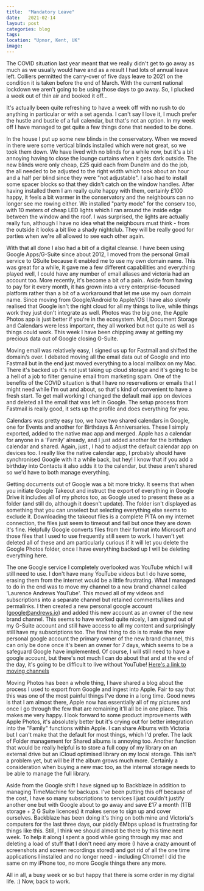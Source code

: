 ```yaml
---
title:  "Mandatory Leave"
date:   2021-02-14
layout: post
categories: blog
tags:
location: "Upnor, Kent, UK"
image:
---
```


The COVID situation last year meant that we really didn't get to go away as much as we usually would have and as a result I had lots of annual leave left. Colliers permitted the carry-over of five days leave to 2021 on the condition it is taken before the end of March. With the current national lockdown we aren't going to be using those days to go away. So, I plucked a week out of thin air and booked it off...

It's actually been quite refreshing to have a week off with no rush to do anything in particular or with a set agenda. I can't say I love it, I much prefer the hustle and bustle of a full calendar, but that's not an option. In my week off I have managed to get quite a few things done that needed to be done.

In the house I put up some new blinds in the conservatory. When we moved in there were some vertical blinds installed which were not great, so we took them down. We have lived with no blinds for a while now, but it's a bit annoying having to close the lounge curtains when it gets dark outside. The new blinds were only cheap, £25 quid each from Dunelm and do the job, the all needed to be adjusted to the right width which took about an hour and a half per blind since they were "not adjustable". I also had to install some spacer blocks so that they didn't catch on the window handles. After having installed them I am really quite happy with them, certainly £100 happy, it feels a bit warmer in the conservatory and the neighbours can no longer see me rowing either. We installed "party mode" for the conserv too, with 10 meters of cheap LED lights which I ran around the inside edge between the window and the roof. I was surprised, the lights are actually really fun, although I have no idea what the neighbours must think - from the outside it looks a bit like a shady nightclub. They will be really good for parties when we're all allowed to see each other again.

With that all done I also had a bit of a digital cleanse. I have been using Google Apps/G-Suite since about 2012, I moved from the personal Gmail service to GSuite because it enabled me to use my own domain name. This was great for a while, it gave me a few different capabilities and everything played well, I could have any number of email aliases and victoria had an account too. More recently, it's become a bit of a pain.. Aside from having to pay for it every month, it has grown into a very enterprise-focused platform rather than a bit of a workaround that let me use my own domain name. Since moving from Google/Android to Apple/iOS I have also slowly realised that Google isn't the right cloud for all my things to live, while things work they just don't integrate as well. Photos was the big one, the Apple Photos app is just better if you're in the ecosystem. Mail, Document Storage and Calendars were less important, they all worked but not quite as well as things could work. This week I have been chipping away at getting my precious data out of Google closing G-Suite.

Moving email was relatively easy, I signed us up for Fastmail and shifted the domain/s over. I debated moving all the email data out of Google and into Fastmail but in the end just moved everything to a local mailbox on my Mac. There it's backed up it's not just taking up cloud storage and it's going to be a hell of a job to filter genuine email from marketing spam. One of the benefits of the COVID situation is that I have no reservations or emails that I might need while I'm out and about, so that's kind of convenient to have a fresh start. To get mail working I changed the default mail app on devices and deleted all the email that was left in Google. The setup process from Fastmail is really good, it sets up the profile and does everything for you.

Calendars was pretty easy too, we have two shared calendars in Google, one for Events and another for Birthdays & Anniversaries. These I simply exported, added to the native mac app and merged. Apple has a calendar for anyone in a 'Family' already, and I just added another for the birthdays calendar and shared. Again, just , I had to adjust the default calendar app on devices too. I really like the native calendar app, I probably should have synchronised Google with it a while back, but hey! I know that if you add a birthday into Contacts it also adds it to the calendar, but these aren't shared so we'd have to both manage everything.

Getting documents out of Google was a bit more tricky. It seems that when you initiate Google Takeout and instruct the export of everything in Google Drive it includes all of my photos too, as Google used to present these as a folder (and still do, although it doesn't update). The folder isn't displayed as something that you can unselect but selecting everything else seems to exclude it. Downloading the takeout files is a complete PITA on my internet connection, the files just seem to timeout and fail but once they are down it's fine. Helpfully Google converts files from their format into Microsoft and those files that I used to use frequently still seem to work. I haven't yet deleted all of these and am particularly curious if it will let you delete the Google Photos folder, once I have everything backed up I will be deleting everything here.

The one Google service I completely overlooked was YouTube which I will still need to use. I don't have many YouTube videos but I do have some, erasing them from the internet would be a little frustrating. What I managed to do in the end was to move my channel to a new brand channel called 'Laurence Andrews YouTube'. This moved all of my videos and subscriptions into a separate channel but retained comments/likes and permalinks. I then created a new personal google account (google@andrews.io) and added this new account as an owner of the new brand channel. This seems to have worked quite nicely, I am signed out of my G-Suite account and still have access to all my content and surprisingly still have my subscriptions too. The final thing to do is to make the new personal google account the primary owner of the new brand channel, this can only be done once it's been an owner for 7 days, which seems to be a safeguard Google have implemented. Of course, I will still need to have a google account, but there's not much I can do about that and at the end of the day, it's going to be difficult to live without YouTube! [Here's a link to moving channels](https://support.google.com/youtube/answer/3056283?hl=en)

Moving Photos has been a whole thing, I have shared a blog about the process I used to export from Google and ingest into Apple. Fair to say that this was one of the most painful things I've done in a long time. Good news is that I am almost there, Apple now has essentially all of my pictures and once I go through the few that are remaining it'll all be in one place. This makes me very happy. I look forward to some product improvements with Apple Photos, it's absolutely better but it's crying out for better integration into the "Family" functions within Apple. I can share Albums with Victoria but I can't make that the default for most things, which I'd prefer. The lack of Folder management for Shared albums is annoying too. Another function that would be really helpful is to store a full copy of my library on an external drive but an iCloud optimised library on my local storage. This isn't a problem yet, but will be if the album grows much more. Certainly a consideration when buying a new mac too, as the internal storage needs to be able to manage the full library.

Aside from the Google shift I have signed up to Backblaze in addition to managing TimeMachine for backups. I've been putting this off because of the cost, I have so many subscriptions to services I just couldn't justify another one but with Google about to go away and save £17 a month (1TB storage + 2 G Suite licences) it makes sense to sign up and cover ourselves. Backblaze has been doing it's thing on both mine and Victoria's computers for the last three days, our piddly 6Mbps upload is frustrating for things like this. Still, I think we should almost be there by this time next week. To help it along I spent a good while going through my mac and deleting a load of stuff that I don't need any more (I have a crazy amount of screenshots and screen recordings stored) and got rid of all the one time applications I installed and no longer need - including Chrome! I did the same on my iPhone too, no more Google things there any more.

All in all, a busy week or so but happy that there is some order in my digital life. :) Now, back to work.
